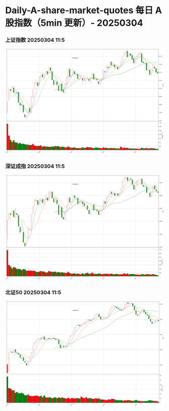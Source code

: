 
# Daily-A-share-market-quotes 每日 A 股指数（5min 更新）- 20250304

### 上证指数 20250304 11:5
![](./fig/2025/3/20250304-sh000001.png)

### 深证成指 20250304 11:5
![](./fig/2025/3/20250304-sz399001.png)

### 北证50 20250304 11:5
![](./fig/2025/3/20250304-bj899050.png)

